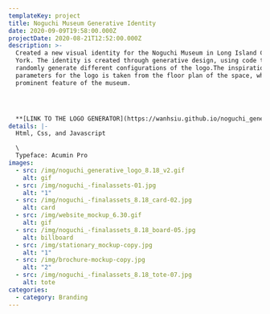```yaml
---
templateKey: project
title: Noguchi Museum Generative Identity
date: 2020-09-09T19:58:00.000Z
projectDate: 2020-08-21T12:52:00.000Z
description: >-
  Created a new visual identity for the Noguchi Museum in Long Island City, New
  York. The identity is created through generative design, using code to
  randomly generate different configurations of the logo.The inspiration and
  parameters for the logo is taken from the floor plan of the space, which is a
  prominent feature of the museum.




  **[LINK TO THE LOGO GENERATOR](https://wanhsiu.github.io/noguchi_generative_logo/)**
details: |-
  Html, Css, and Javascript

  \
  Typeface: Acumin Pro
images:
  - src: /img/noguchi_generative_logo_8.18_v2.gif
    alt: gif
  - src: /img/noguchi_-finalassets-01.jpg
    alt: "1"
  - src: /img/noguchi_-finalassets_8.18_card-02.jpg
    alt: card
  - src: /img/website_mockup_6.30.gif
    alt: gif
  - src: /img/noguchi_-finalassets_8.18_board-05.jpg
    alt: billboard
  - src: /img/stationary_mockup-copy.jpg
    alt: "1"
  - src: /img/brochure-mockup-copy.jpg
    alt: "2"
  - src: /img/noguchi_-finalassets_8.18_tote-07.jpg
    alt: tote
categories:
  - category: Branding
---
```

